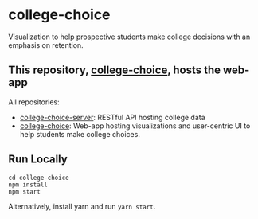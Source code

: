 # college-choice
Visualization to help prospective students make college decisions with an emphasis on retention.

## This repository, [college-choice](https://github.gatech.edu/jcarmack3/college-choice), hosts the web-app
All repositories:
- [college-choice-server](https://github.gatech.edu/jcarmack3/college-choice-server): RESTful API hosting college data
- [college-choice](https://github.gatech.edu/jcarmack3/college-choice): Web-app hosting visualizations and user-centric UI to help students make college choices.



## Run Locally
```
cd college-choice
npm install
npm start
```

Alternatively, install yarn and run `yarn start`.
